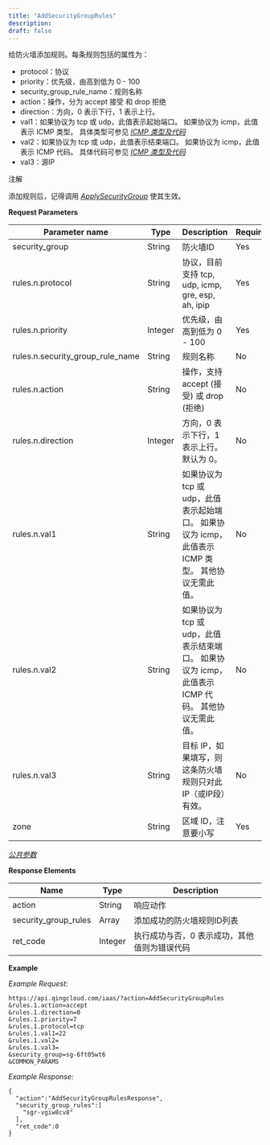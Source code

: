 ```yaml
---
title: "AddSecurityGroupRules"
description: 
draft: false
---
```




给防火墙添加规则。每条规则包括的属性为：

*   protocol：协议
*   priority：优先级，由高到低为 0 - 100
*   security_group_rule_name：规则名称
*   action：操作，分为 accept 接受 和 drop 拒绝
*   direction：方向，0 表示下行，1 表示上行。
*   val1：如果协议为 tcp 或 udp，此值表示起始端口。 如果协议为 icmp，此值表示 ICMP 类型。 具体类型可参见 [_ICMP 类型及代码_](../../common/security_group_rule_icmp_type.html#security-group-rule-icmp-type)
*   val2：如果协议为 tcp 或 udp，此值表示结束端口。 如果协议为 icmp，此值表示 ICMP 代码。 具体代码可参见 [_ICMP 类型及代码_](../../common/security_group_rule_icmp_type.html#security-group-rule-icmp-type)
*   val3：源IP

注解

添加规则后，记得调用 [_ApplySecurityGroup_](apply_security_group.html#api-apply-security-group) 使其生效。

**Request Parameters**

| Parameter name | Type | Description | Required |
| --- | --- | --- | --- |
| security_group | String | 防火墙ID | Yes |
| rules.n.protocol | String | 协议，目前支持 tcp, udp, icmp, gre, esp, ah, ipip | Yes |
| rules.n.priority | Integer | 优先级，由高到低为 0 - 100 | Yes |
| rules.n.security_group_rule_name | String | 规则名称 | No |
| rules.n.action | String | 操作，支持 accept (接受) 或 drop (拒绝) | No |
| rules.n.direction | Integer | 方向，0 表示下行，1 表示上行。默认为 0。 | No |
| rules.n.val1 | String | 如果协议为 tcp 或 udp，此值表示起始端口。 如果协议为 icmp，此值表示 ICMP 类型。 其他协议无需此值。 | No |
| rules.n.val2 | String | 如果协议为 tcp 或 udp，此值表示结束端口。 如果协议为 icmp，此值表示 ICMP 代码。 其他协议无需此值。 | No |
| rules.n.val3 | String | 目标 IP，如果填写，则这条防火墙规则只对此IP（或IP段）有效。 | No |
| zone | String | 区域 ID，注意要小写 | Yes |

[_公共参数_](../../../parameters)

**Response Elements**

| Name | Type | Description |
| --- | --- | --- |
| action | String | 响应动作 |
| security_group_rules | Array | 添加成功的防火墙规则ID列表 |
| ret_code | Integer | 执行成功与否，0 表示成功，其他值则为错误代码 |

**Example**

_Example Request_:

```
https://api.qingcloud.com/iaas/?action=AddSecurityGroupRules
&rules.1.action=accept
&rules.1.direction=0
&rules.1.priority=7
&rules.1.protocol=tcp
&rules.1.val1=22
&rules.1.val2=
&rules.1.val3=
&security_group=sg-6ft05wt6
&COMMON_PARAMS
```

_Example Response_:

```
{
  "action":"AddSecurityGroupRulesResponse",
  "security_group_rules":[
    "sgr-vgiw8cv8"
  ],
  "ret_code":0
}
```
